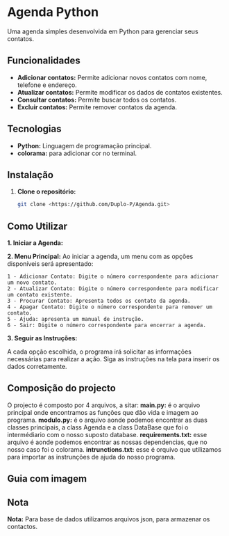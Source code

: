 # Agenda Python

Uma agenda simples desenvolvida em Python para gerenciar seus contatos.

## Funcionalidades

* **Adicionar contatos:** Permite adicionar novos contatos com nome, telefone e endereço.
* **Atualizar contatos:** Permite modificar os dados de contatos existentes.
* **Consultar contatos:** Permite buscar todos os contatos.
* **Excluir contatos:** Permite remover contatos da agenda.

## Tecnologias

* **Python:** Linguagem de programação principal.
* **colorama:** para adicionar cor no terminal.

## Instalação

1. **Clone o repositório:**
   ```bash
   git clone <https://github.com/Duplo-P/Agenda.git>
## Como Utilizar

**1. Iniciar a Agenda:**

**2. Menu Principal:**
Ao iniciar a agenda, um menu com as opções disponíveis será apresentado:

    1 - Adicionar Contato: Digite o número correspondente para adicionar um novo contato.
    2 - Atualizar Contato: Digite o número correspondente para modificar um contato existente.
    3 - Procurar Contato: Apresenta todos os contato da agenda.
    4 - Apagar Contato: Digite o número correspondente para remover um contato.
    5 - Ajuda: apresenta um manual de instrução.
    6 - Sair: Digite o número correspondente para encerrar a agenda.

**3. Seguir as Instruções:**

A cada opção escolhida, o programa irá solicitar as informações necessárias para realizar a ação.
Siga as instruções na tela para inserir os dados corretamente.

## Composição do projecto

O projecto é composto por 4 arquivos, a sitar:
**main.py:** é o arquivo principal onde encontramos as funções que dão vida e imagem ao programa.
**modulo.py:** é o arquivo aonde podemos encontrar as duas classes principais, a class Agenda e a class DataBase que foi o intermédiario com o nosso suposto database.
**requirements.txt:** esse arquivo é aonde podemos encontrar as nossas dependencias, que no nosso caso foi o colorama.
**intrunctions.txt:** esse é orquivo que utilizamos para importar as instrunções de ajuda do nosso programa. 

## Guia com imagem
## Nota
**Nota:** Para base de dados utilizamos arquivos json, para armazenar os contactos.
